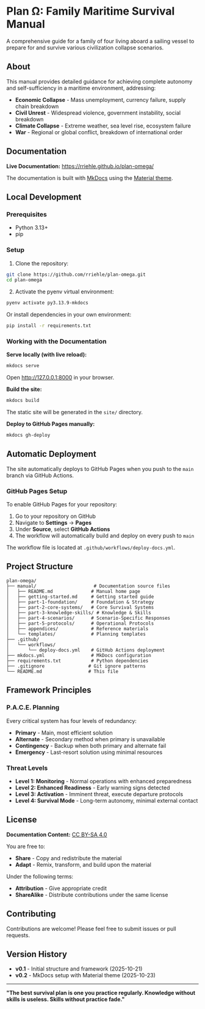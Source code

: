 # Plan Ω: Family Maritime Survival Manual

A comprehensive guide for a family of four living aboard a sailing vessel to prepare for and survive various civilization collapse scenarios.

## About

This manual provides detailed guidance for achieving complete autonomy and self-sufficiency in a maritime environment, addressing:

- **Economic Collapse** - Mass unemployment, currency failure, supply chain breakdown
- **Civil Unrest** - Widespread violence, government instability, social breakdown
- **Climate Collapse** - Extreme weather, sea level rise, ecosystem failure
- **War** - Regional or global conflict, breakdown of international order

## Documentation

**Live Documentation:** <https://rriehle.github.io/plan-omega/>

The documentation is built with [MkDocs](https://www.mkdocs.org/) using the [Material theme](https://squidfunk.github.io/mkdocs-material/).

## Local Development

### Prerequisites

- Python 3.13+
- pip

### Setup

1. Clone the repository:

```bash
git clone https://github.com/rriehle/plan-omega.git
cd plan-omega
```

2. Activate the pyenv virtual environment:

```bash
pyenv activate py3.13.9-mkdocs
```

Or install dependencies in your own environment:

```bash
pip install -r requirements.txt
```

### Working with the Documentation

**Serve locally (with live reload):**

```bash
mkdocs serve
```

Open <http://127.0.0.1:8000> in your browser.

**Build the site:**

```bash
mkdocs build
```

The static site will be generated in the `site/` directory.

**Deploy to GitHub Pages manually:**

```bash
mkdocs gh-deploy
```

## Automatic Deployment

The site automatically deploys to GitHub Pages when you push to the `main` branch via GitHub Actions.

### GitHub Pages Setup

To enable GitHub Pages for your repository:

1. Go to your repository on GitHub
2. Navigate to **Settings** → **Pages**
3. Under **Source**, select **GitHub Actions**
4. The workflow will automatically build and deploy on every push to `main`

The workflow file is located at `.github/workflows/deploy-docs.yml`.

## Project Structure

```
plan-omega/
├── manual/                     # Documentation source files
│   ├── README.md              # Manual home page
│   ├── getting-started.md     # Getting started guide
│   ├── part-1-foundation/     # Foundation & Strategy
│   ├── part-2-core-systems/   # Core Survival Systems
│   ├── part-3-knowledge-skills/ # Knowledge & Skills
│   ├── part-4-scenarios/      # Scenario-Specific Responses
│   ├── part-5-protocols/      # Operational Protocols
│   ├── appendices/            # Reference materials
│   └── templates/             # Planning templates
├── .github/
│   └── workflows/
│       └── deploy-docs.yml    # GitHub Actions deployment
├── mkdocs.yml                 # MkDocs configuration
├── requirements.txt           # Python dependencies
├── .gitignore                # Git ignore patterns
└── README.md                 # This file
```

## Framework Principles

### P.A.C.E. Planning

Every critical system has four levels of redundancy:

- **Primary** - Main, most efficient solution
- **Alternate** - Secondary method when primary is unavailable
- **Contingency** - Backup when both primary and alternate fail
- **Emergency** - Last-resort solution using minimal resources

### Threat Levels

- **Level 1: Monitoring** - Normal operations with enhanced preparedness
- **Level 2: Enhanced Readiness** - Early warning signs detected
- **Level 3: Activation** - Imminent threat, execute departure protocols
- **Level 4: Survival Mode** - Long-term autonomy, minimal external contact

## License

**Documentation Content:** [CC BY-SA 4.0](https://creativecommons.org/licenses/by-sa/4.0/)

You are free to:

- **Share** - Copy and redistribute the material
- **Adapt** - Remix, transform, and build upon the material

Under the following terms:

- **Attribution** - Give appropriate credit
- **ShareAlike** - Distribute contributions under the same license

## Contributing

Contributions are welcome! Please feel free to submit issues or pull requests.

## Version History

- **v0.1** - Initial structure and framework (2025-10-21)
- **v0.2** - MkDocs setup with Material theme (2025-10-23)

---

**"The best survival plan is one you practice regularly. Knowledge without skills is useless. Skills without practice fade."**
